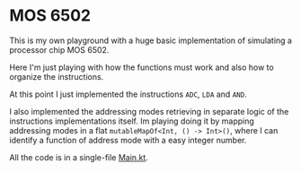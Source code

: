 # MOS 6502

This is my own playground with a huge basic implementation of simulating a processor chip MOS 6502.

Here I'm just playing with how the functions must work and also how to organize the instructions.

At this point I just implemented the instructions `ADC`, `LDA` and `AND`.

I also implemented the addressing modes retrieving in separate logic of the instructions implementations itself. Im playing doing it by mapping addressing modes in a flat `mutableMapOf<Int, () -> Int>()`, where I can identify a function of address mode with a easy integer number.

All the code is in a single-file [Main.kt](src%2Fmain%2Fkotlin%2FMain.kt).